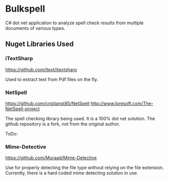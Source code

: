 # Bulkspell #
C# dot net application to analyze spell check results from multiple documents of various types.

## Nuget Libraries Used ##

### iTextSharp ###
<https://github.com/itext/itextsharp>

Used to extract text from Pdf files on the fly.

### NetSpell ###
<https://github.com/cristianst85/NetSpell>
<http://www.loresoft.com/The-NetSpell-project>

The spell checking library being used. It is a 100% dot net solution. The github repository is a fork, not from the original author.


ToDo:
### Mime-Detective ###
<https://github.com/Muraad/Mime-Detective>

Use for properly detecting the file type without relying on the file extension. Currently, there is a hard coded mime detecting solution in use.


